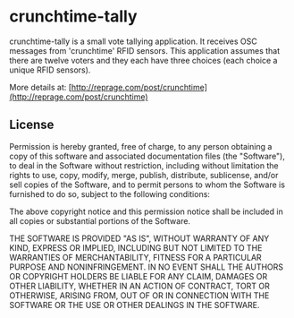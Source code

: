 # crunchtime-tally

crunchtime-tally is a small vote tallying application. It receives OSC messages from 'crunchtime' RFID sensors. This application assumes that there are twelve voters and they each have three choices (each choice a unique RFID sensors).

More details at: [http://reprage.com/post/crunchtime](http://reprage.com/post/crunchtime)


## License

Permission is hereby granted, free of charge, to any person obtaining a copy of
this software and associated documentation files (the "Software"), to deal in
the Software without restriction, including without limitation the rights to
use, copy, modify, merge, publish, distribute, sublicense, and/or sell copies of
the Software, and to permit persons to whom the Software is furnished to do so,
subject to the following conditions:

The above copyright notice and this permission notice shall be included in all
copies or substantial portions of the Software.

THE SOFTWARE IS PROVIDED "AS IS", WITHOUT WARRANTY OF ANY KIND, EXPRESS OR
IMPLIED, INCLUDING BUT NOT LIMITED TO THE WARRANTIES OF MERCHANTABILITY, FITNESS
FOR A PARTICULAR PURPOSE AND NONINFRINGEMENT. IN NO EVENT SHALL THE AUTHORS OR
COPYRIGHT HOLDERS BE LIABLE FOR ANY CLAIM, DAMAGES OR OTHER LIABILITY, WHETHER
IN AN ACTION OF CONTRACT, TORT OR OTHERWISE, ARISING FROM, OUT OF OR IN
CONNECTION WITH THE SOFTWARE OR THE USE OR OTHER DEALINGS IN THE SOFTWARE.